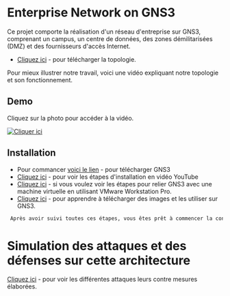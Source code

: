 
# Enterprise Network on GNS3

Ce projet comporte la réalisation d'un réseau d'entreprise sur GNS3, comprenant un campus, un centre de données, des zones démilitarisées (DMZ) et des fournisseurs d'accès Internet.
- [Cliquez ici](https://drive.google.com/drive/folders/1ugKcUc5B6UMvUCEcy70yb3AVIZKC3uNf?usp=sharing) - pour télécharger la topologie.

Pour mieux illustrer notre travail, voici une vidéo expliquant notre topologie et son fonctionnement. 

## Demo

Cliquez sur la photo pour accéder à la vidéo.

[![Cliquer ici](https://github.com/bfaycal197/Enterprise-Network-on-GNS3/assets/91549637/9d2955c7-7ca4-4a1f-882f-989603b3749b)](https://drive.google.com/file/d/1T1FXtQd2KoHlaDzAgP696iVI3WmNipq7/view?usp=sharing)


## Installation

- Pour commancer [voici le lien](https://www.gns3.com/) - pour télécharger GNS3
- [Cliquez ici](https://www.youtube.com/watch?v=Ibe3hgP8gCA&t=6s) - pour voir les étapes d'installation en vidéo YouTube
- [Cliquez ici](https://www.youtube.com/watch?v=A0DEnMi09LY&t=8s) - si vous voulez voir les étapes pour relier GNS3 avec une machine virtuelle en utilisant VMware Workstation Pro.
- [Cliquez ici](https://www.youtube.com/watch?v=A0DEnMi09LY&t=8s) - pour apprendre à télécharger des images et les utiliser sur GNS3.


```bash
 Après avoir suivi toutes ces étapes, vous êtes prêt à commencer la configuration. 
```
# Simulation des attaques et des défenses sur cette architecture 

[Cliquez ici](https://docs.google.com/presentation/d/1ProOp1JqXYkL8YiCceG5Y6mm-laJrLwL/edit?usp=drivesdk&ouid=114686872782016159602&rtpof=true&sd=true) - pour voir les différentes attaques leurs contre mesures élaborées.
